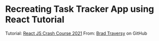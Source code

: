 # Recreating Task Tracker App using React Tutorial

Tutorial: [React JS Crash Course 2021](https://www.youtube.com/watch?v=w7ejDZ8SWv8)
From: [Brad Traversy](https://github.com/bradtraversy) on GitHub
